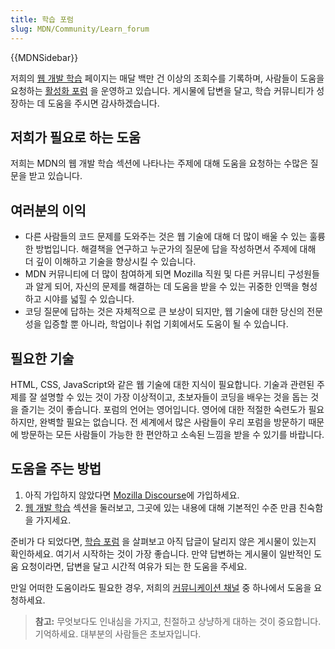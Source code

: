 ```yaml
---
title: 학습 포럼
slug: MDN/Community/Learn_forum
---
```


{{MDNSidebar}}

저희의 [웹 개발 학습](/en-US/docs/Learn) 페이지는 매달 백만 건 이상의 조회수를 기록하며, 사람들이 도움을 요청하는 [활성화 포럼](https://discourse.mozilla.org/c/mdn/learn/250) 을 운영하고 있습니다.
게시물에 답변을 달고, 학습 커뮤니티가 성장하는 데 도움을 주시면 감사하겠습니다.

## 저희가 필요로 하는 도움

저희는 MDN의 웹 개발 학습 섹션에 나타나는 주제에 대해 도움을 요청하는 수많은 질문을 받고 있습니다.

## 여러분의 이익

- 다른 사람들의 코드 문제를 도와주는 것은 웹 기술에 대해 더 많이 배울 수 있는 훌륭한 방법입니다. 해결책을 연구하고 누군가의 질문에 답을 작성하면서 주제에 대해 더 깊이 이해하고 기술을 향상시킬 수 있습니다.
- MDN 커뮤니티에 더 많이 참여하게 되면 Mozilla 직원 및 다른 커뮤니티 구성원들과 알게 되어, 자신의 문제를 해결하는 데 도움을 받을 수 있는 귀중한 인맥을 형성하고 시야를 넓힐 수 있습니다.
- 코딩 질문에 답하는 것은 자체적으로 큰 보상이 되지만, 웹 기술에 대한 당신의 전문성을 입증할 뿐 아니라, 학업이나 취업 기회에서도 도움이 될 수 있습니다.

## 필요한 기술

HTML, CSS, JavaScript와 같은 웹 기술에 대한 지식이 필요합니다. 기술과 관련된 주제를 잘 설명할 수 있는 것이 가장 이상적이고, 초보자들이 코딩을 배우는 것을 돕는 것을 즐기는 것이 좋습니다.
포럼의 언어는 영어입니다. 영어에 대한 적절한 숙련도가 필요하지만, 완벽할 필요는 없습니다. 전 세계에서 많은 사람들이 우리 포럼을 방문하기 때문에 방문하는 모든 사람들이 가능한 한 편안하고 소속된 느낌을 받을 수 있기를 바랍니다.

## 도움을 주는 방법

1. 아직 가입하지 않았다면 [Mozilla Discourse](https://discourse.mozilla.org/)에 가입하세요.
2. [웹 개발 학습](/en-US/docs/Learn) 섹션을 둘러보고, 그곳에 있는 내용에 대해 기본적인 수준 만큼 친숙함을 가지세요.

준비가 다 되었다면, [학습 포럼](https://discourse.mozilla.org/c/mdn/learn/250)  을 살펴보고 아직 답글이 달리지 않은 게시물이 있는지 확인하세요. 여기서 시작하는 것이 가장 좋습니다.
만약 답변하는 게시물이 일반적인 도움 요청이라면, 답변을 달고 시간적 여유가 되는 한 도움을 주세요.

만일 어떠한 도움이라도 필요한 경우, 저희의 [커뮤니케이션 채널](/en-US/docs/MDN/Community/Communication_channels) 중 하나에서 도움을 요청하세요.

> **참고:** 무엇보다도 인내심을 가지고, 친절하고 상냥하게 대하는 것이 중요합니다. 기억하세요. 대부분의 사람들은 초보자입니다.
